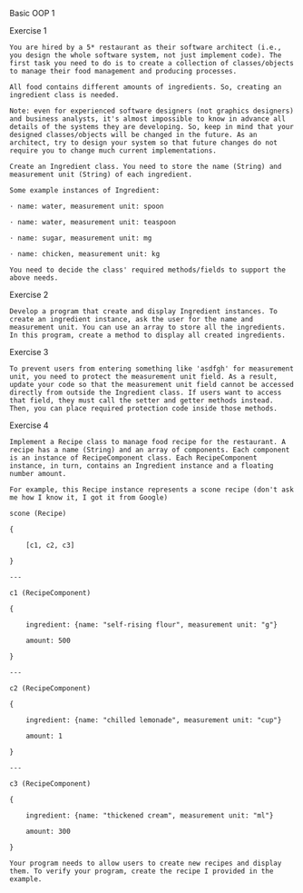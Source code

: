 Basic OOP 1

Exercise 1

    You are hired by a 5* restaurant as their software architect (i.e., you design the whole software system, not just implement code). The first task you need to do is to create a collection of classes/objects to manage their food management and producing processes.

    All food contains different amounts of ingredients. So, creating an ingredient class is needed.

    Note: even for experienced software designers (not graphics designers) and business analysts, it's almost impossible to know in advance all details of the systems they are developing. So, keep in mind that your designed classes/objects will be changed in the future. As an architect, try to design your system so that future changes do not require you to change much current implementations.

    Create an Ingredient class. You need to store the name (String) and measurement unit (String) of each ingredient.

    Some example instances of Ingredient:

    · name: water, measurement unit: spoon

    · name: water, measurement unit: teaspoon

    · name: sugar, measurement unit: mg

    · name: chicken, measurement unit: kg

    You need to decide the class' required methods/fields to support the above needs.

Exercise 2

    Develop a program that create and display Ingredient instances. To create an ingredient instance, ask the user for the name and measurement unit. You can use an array to store all the ingredients. In this program, create a method to display all created ingredients.

Exercise 3

    To prevent users from entering something like 'asdfgh' for measurement unit, you need to protect the measurement unit field. As a result, update your code so that the measurement unit field cannot be accessed directly from outside the Ingredient class. If users want to access that field, they must call the setter and getter methods instead. Then, you can place required protection code inside those methods.

Exercise 4

    Implement a Recipe class to manage food recipe for the restaurant. A recipe has a name (String) and an array of components. Each component is an instance of RecipeComponent class. Each RecipeComponent instance, in turn, contains an Ingredient instance and a floating number amount.

    For example, this Recipe instance represents a scone recipe (don't ask me how I know it, I got it from Google)

    scone (Recipe)

    {

        [c1, c2, c3]

    }

    ---

    c1 (RecipeComponent)

    {

        ingredient: {name: "self-rising flour", measurement unit: "g"}

        amount: 500

    }

    ---

    c2 (RecipeComponent)

    {

        ingredient: {name: "chilled lemonade", measurement unit: "cup"}

        amount: 1

    }

    ---

    c3 (RecipeComponent)

    {

        ingredient: {name: "thickened cream", measurement unit: "ml"}

        amount: 300

    }

    Your program needs to allow users to create new recipes and display them. To verify your program, create the recipe I provided in the example. 


